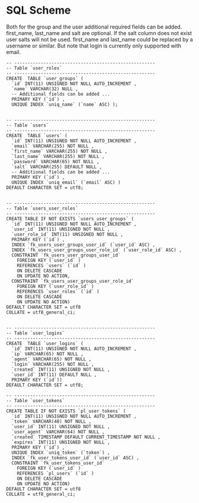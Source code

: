 # SQL Scheme

Both for the group and the user additional required fields can be added. first_name, last_name and salt are optional. If the salt column does not exist user salts will not be used. first_name and last_name could be replaced by a username or similar. But note that login is currently only supported with email.

	-- -----------------------------------------------------
	-- Table `user_roles`
	-- -----------------------------------------------------
	CREATE  TABLE `user_groups` (
	  `id` INT(11) UNSIGNED NOT NULL AUTO_INCREMENT ,
	  `name` VARCHAR(32) NULL ,
	  -- Additional fields can be added ...
	  PRIMARY KEY (`id`) ,
	  UNIQUE INDEX `uniq_name` (`name` ASC) );
	
	
	-- -----------------------------------------------------
	-- Table `users`
	-- -----------------------------------------------------
	CREATE  TABLE `users` (
	  `id` INT(11) UNSIGNED NOT NULL AUTO_INCREMENT ,
	  `email` VARCHAR(255) NOT NULL ,
	  `first_name` VARCHAR(255) NOT NULL ,
	  `last_name` VARCHAR(255) NOT NULL ,
	  `password` VARCHAR(65) NOT NULL ,
  	  `salt` VARCHAR(255) DEFAULT NULL ,
	  -- Additional fields can be added ...
	  PRIMARY KEY (`id`) ,
	  UNIQUE INDEX `uniq_email` (`email` ASC) )
	DEFAULT CHARACTER SET = utf8;
	
	
	-- -----------------------------------------------------
    -- Table `users_user_roles`
    -- -----------------------------------------------------
    CREATE TABLE IF NOT EXISTS `users_user_groups` (
      `id` INT(11) UNSIGNED NOT NULL AUTO_INCREMENT ,
      `user_id` INT(11) UNSIGNED NOT NULL ,
      `user_role_id` INT(11) UNSIGNED NOT NULL ,
      PRIMARY KEY (`id`) ,
      INDEX `fk_users_user_groups_user_id` (`user_id` ASC) ,
      INDEX `fk_users_user_groups_user_role_id` (`user_role_id` ASC) ,
      CONSTRAINT `fk_users_user_groups_user_id`
        FOREIGN KEY (`user_id` )
        REFERENCES `users` (`id` )
        ON DELETE CASCADE
        ON UPDATE NO ACTION,
      CONSTRAINT `fk_users_user_groups_user_role_id`
        FOREIGN KEY (`user_role_id` )
        REFERENCES `user_roles` (`id` )
        ON DELETE CASCADE
        ON UPDATE NO ACTION)
    DEFAULT CHARACTER SET = utf8
    COLLATE = utf8_general_ci;

	
	-- -----------------------------------------------------
	-- Table `user_logins`
	-- -----------------------------------------------------
	CREATE  TABLE `user_logins` (
	  `id` INT(11) UNSIGNED NOT NULL AUTO_INCREMENT ,
	  `ip` VARCHAR(65) NOT NULL ,
	  `agent` VARCHAR(65) NOT NULL ,
	  `login` VARCHAR(255) NOT NULL ,
	  `created` INT(11) UNSIGNED NOT NULL ,
	  `user_id` INT(11) DEFAULT NULL ,
	  PRIMARY KEY (`id`))
	DEFAULT CHARACTER SET = utf8;
	
	-- -----------------------------------------------------
	-- Table `user_tokens`
	-- -----------------------------------------------------
	CREATE TABLE IF NOT EXISTS `pl_user_tokens` (
	  `id` INT(11) UNSIGNED NOT NULL AUTO_INCREMENT ,
	  `token` VARCHAR(40) NOT NULL ,
	  `user_id` INT(11) UNSIGNED NOT NULL ,
	  `user_agent` VARCHAR(64) NOT NULL ,
	  `created` TIMESTAMP DEFAULT CURRENT_TIMESTAMP NOT NULL ,
	  `expires` INT(11) UNSIGNED NOT NULL ,
	  PRIMARY KEY (`id`) ,
	  UNIQUE INDEX `uniq_token` (`token`) ,
	  INDEX `fk_user_tokens_user_id` (`user_id` ASC) ,
	  CONSTRAINT `fk_user_tokens_user_id`
	    FOREIGN KEY (`user_id` )
	    REFERENCES `pl_users` (`id` )
	    ON DELETE CASCADE
	    ON UPDATE NO ACTION)
	DEFAULT CHARACTER SET = utf8
	COLLATE = utf8_general_ci;